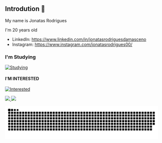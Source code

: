    
## Introdution 👋

My name is Jonatas Rodrigues

I'm 20 years old


- LinkedIn: https://www.linkedin.com/in/jonatasrodriguesdamasceno
- Instagram: https://www.instagram.com/jonatasrodrigues00/


### I'm Studying
          
[![Studying](https://skills.thijs.gg/icons?i=python,lua,js,html,css)](https://skills.thijs.gg)

#### I'M INTERESTED 

[![Interested](https://skills.thijs.gg/icons?i=django,nodejs,vue,angular,react,sql)](https://skills.thijs.gg)

<div>
<a href="https://github.com/Jonatas00">
<img height="180em" src="https://github-readme-stats.vercel.app/api/top-langs/?username=Jonatas00&layout=compact&langs_count=7&theme=dracula"/>
<img height="180em" src="https://github-readme-stats.vercel.app/api?username=Jonatas00&show_icons=true&theme=dracula&include_all_commits=true&count_private=true"/>
</div>

![Snake animation](https://github.com/Jonatas00/Jonatas00/blob/output/github-contribution-grid-snake.svg)
